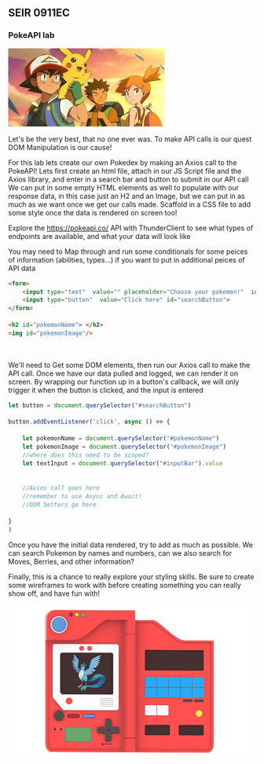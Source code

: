 ## SEIR 0911EC

### PokeAPI lab

<img src="./assets/pokemon1.jpeg">

Let's be the very best, that no one ever was.
To make API calls is our quest
DOM Manipulation is our cause!


For this lab lets create our own Pokedex by making an Axios call to the PokeAPI!
Lets first create an html file, attach in our JS Script file and the Axios library, and enter in a search bar and button to submit in our API call
We can put in some empty HTML elements as well to populate with our response data, in this case just an H2 and an Image, but we can put in as much as we want once we get our calls made. Scaffold in a CSS file to add some style once the data is rendered on screen too!


Explore the https://pokeapi.co/ API with ThunderClient to see what types of endpoints are available, and what your data will look like

You may need to Map through and run some conditionals for some peices of information (abilities, types...) if you want to put in additional peices of API data 

```html
<form>
    <input type="text"  value="" placeholder="Choose your pokemon!"  id="inputBar">
    <input type="button"  value="Click here" id="searchButton">
</form>

<h2 id="pokemonName"> </h2>
<img id="pokemonImage"/>

 
```

We'll need to Get some DOM elements, then run our Axios call to make the API call.
Once we have our data pulled and logged, we can render it on screen.
By wrapping our function up in a button's callback, we will only trigger it when the button is clicked, and the input is entered

```js
let button = document.querySelector("#searchButton")

button.addEventListener('click', async () => {

    let pokemonName = document.querySelector("#pokemonName")
    let pokemonImage = document.querySelector("#pokemonImage")
    //where does this need to be scoped?
    let textInput = document.querySelector("#inputBar").value
        

    //Axios call goes here
    //remember to use Async and Await!
    //DOM Setters go here

}
)

```

Once you have the initial data rendered, try to add as much as possible. We can search Pokemon by names and numbers, can we also search for Moves, Berries, and other information?


Finally, this is a chance to really explore your styling skills. Be sure to create some wireframes to work with before creating something you can really show off, and have fun with!


<img src="./assets/pokedex-3.jpeg">

